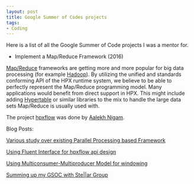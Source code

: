 ```yaml
---
layout: post
title: Google Summer of Codes projects
tags:
- Coding
---
```

Here is a list of all the Google Summer of Code projects I was a mentor for.

* Implement a Map/Reduce Framework (2016)

[Map/Reduce](http://en.wikipedia.org/wiki/MapReduce) frameworks are getting more and more popular for big data processing (for example [Hadoop](http://hadoop.apache.org/)). By utilizing the unified and standards conforming API of the HPX runtime system, we believe to be able to perfectly represent the Map/Reduce programming model. Many applications would benefit from direct support in HPX. This might include adding [Hypertable](http://hypertable.com) or similar libraries to the mix to handle the large data sets Map/Reduce is usually used with.

The project [hpxflow](https://github.com/STEllAR-GROUP/hpxflow) was done by [Aalekh Nigam](https://twitter.com/_aalekh).

Blog Posts:

[Various study over existing Parallel Processing based Framework](http://aalekhnigam.tumblr.com/post/144510275317/various-study-over-existing-parallel-processing)

[Using Fluent Interface for hpxflow api design](http://aalekhnigam.tumblr.com/post/149356061927/using-fluent-interface-for-hpxflow-api-design)

[Using Multiconsumer-Multiproducer Model for windowing](http://aalekhnigam.tumblr.com/post/149355148447/using-multiconsumer-multiproducer-model-for)

[Summing up my GSOC with Ste||ar Group](http://aalekhnigam.tumblr.com/post/149361127187/summing-up-my-gsoc-with-ste-ar-group)
